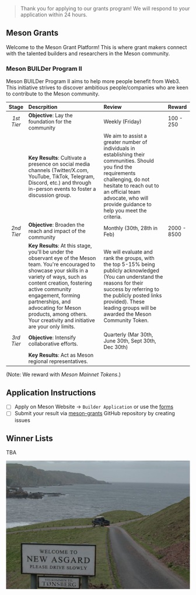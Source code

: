 > Thank you for applying to our grants program! We will respond to your application within 24 hours.

## Meson Grants

Welcome to the Meson Grant Platform! This is where grant makers connect with the talented builders and researchers in the Meson community.

### Meson BUILDer Program II

Meson BUILDer Program II aims to help more people benefit from Web3.
This initiative strives to discover ambitious people/companies who are keen to contribute to the Meson community.

| **Stage**  | **Descrpition**                                                                                                                                                                                                                                                                                                                                   | **Review**                                                                                                                                                                                                                                                  | **Reward**  | 
|:----------:|:--------------------------------------------------------------------------------------------------------------------------------------------------------------------------------------------------------------------------------------------------------------------------------------------------------------------------------------------------|:------------------------------------------------------------------------------------------------------------------------------------------------------------------------------------------------------------------------------------------------------------|:------------|
| *1st Tier* | **Objective**: Lay the foundation for the community                                                                                                                                                                                                                                                                                               | Weekly (Friday)                                                                                                                                                                                                                                             | 100 - 250   |
|            | **Key Results**: Cultivate a presence on social media channels (Twitter/X.com, YouTube, TikTok, Telegram, Discord, etc.) and through in-person events to foster a discussion group.                                                                                                                                                               | We aim to assist a greater number of individuals in establishing their communities. Should you find the requirements challenging, do not hesitate to reach out to an official team advocate, who will provide guidance to help you meet the criteria.       |             |
| *2nd Tier* | **Objective**: Broaden the reach and impact of the community                                                                                                                                                                                                                                                                                      | Monthly (30th, 28th in Feb)                                                                                                                                                                                                                                 | 2000 - 8500 |
|            | **Key Results**: At this stage, you'll be under the observant eye of the Meson team. You're encouraged to showcase your skills in a variety of ways, such as content creation, fostering active community engagement, forming partnerships, and advocating for Meson products, among others. Your creativity and initiative are your only limits. | We will evaluate and rank the groups, with the top 5-15% being publicly acknowledged (You can understand the reasons for their success by referring to the publicly posted links provided). These leading groups will be awarded the Meson Community Token. |             |
| *3rd Tier* | **Objective**: Intensify collaborative efforts.                                                                                                                                                                                                                                                                                                   | Quarterly (Mar 30th, June 30th, Sept 30th, Dec 30th)                                                                                                                                                                                                        |             |
|            | **Key Results**: Act as Meson regional representatives.                                                                                                                                                                                                                                                                                           |                                                                                                                                                                                                                                                             |             |

(Note: We reward with *Meson Mainnet Tokens*.)

## Application Instructions
- [ ] Apply on Meson Website -> `Builder Application` or use the [forms](https://t.co/ZGh5KXofiq)
- [ ] Submit your result via [meson-grants](https://github.com/daqnext/meson-grants/issues) GitHub repository by creating issues

## Winner Lists
TBA

![Image](./assets/new-asgard.jpg)
